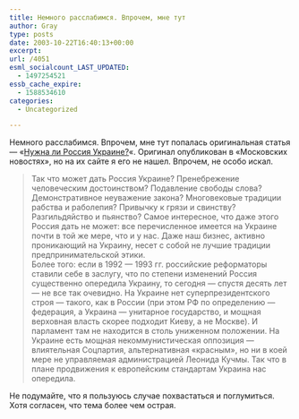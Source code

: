 ```yaml
---
title: Немного расслабимся. Впрочем, мне тут
author: Gray
type: posts
date: 2003-10-22T16:40:13+00:00
excerpt:
url: /4051
esml_socialcount_LAST_UPDATED:
  - 1497254521
essb_cache_expire:
  - 1588534610
categories:
  - Uncategorized

---
```








Немного расслабимся. Впрочем, мне тут попалась оригинальная статья &#8212; &#171;<a href="http://www.podrobnosti.ua/outeropinion/2003/10/22/83732.html" target="_blank">Нужна ли Россия Украине?</a>&#171;. Оригинал опубликован в &#171;Московских новостях&#187;, но на их сайте я его не нашел. Впрочем, не особо искал.

> Так что может дать Россия Украине? Пренебрежение человеческим достоинством? Подавление свободы слова? Демонстративное неуважение закона? Многовековые традиции рабства и раболепия? Привычку к грязи и свинству? Разгильдяйство и пьянство? Самое интересное, что даже этого Россия дать не может: все перечисленное имеется на Украине почти в той же мере, что и у нас. Даже наш бизнес, активно проникающий на Украину, несет с собой не лучшие традиции предпринимательской этики.  
> Более того: если в 1992 &#8212; 1993 гг. российские реформаторы ставили себе в заслугу, что по степени изменений Россия существенно опередила Украину, то сегодня &#8212; спустя десять лет &#8212; не все так очевидно. На Украине нет суперпрезидентского строя &#8212; такого, как в России (при этом РФ по определению &#8212; федерация, а Украина &#8212; унитарное государство, и мощная верховная власть скорее подходит Киеву, а не Москве). И парламент там не находится в столь униженном положении. На Украине есть мощная некоммунистическая оппозиция &#8212; влиятельная Соцпартия, альтернативная &#171;красным&#187;, но ни в коей мере не управляемая администрацией Леонида Кучмы. Так что в плане продвижения к европейским стандартам Украина нас опередила.

Не подумайте, что я пользуюсь случае похвастаться и поглумиться. Хотя согласен, что тема более чем острая.